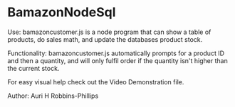 # BamazonNodeSql

Use: bamazoncustomer.js is a node program that can show a table of products, do sales math, and update the databases product stock.

Functionality: bamazoncustomer.js automatically prompts for a product ID and then a quantity, and will only fulfil order if the quantity isn't higher than the current stock.

For easy visual help check out the Video Demonstration file.

Author: Auri H Robbins-Phillips